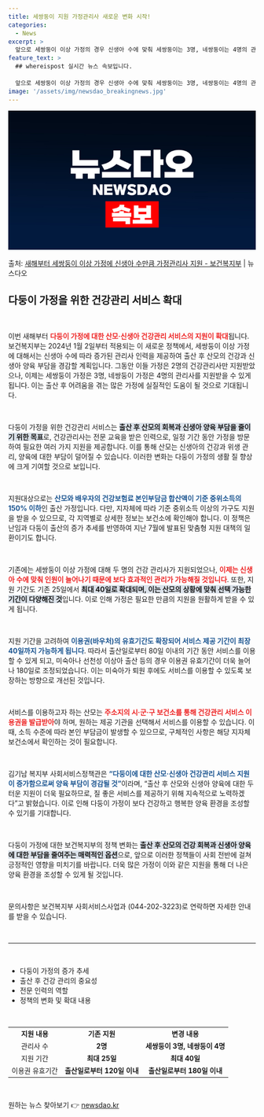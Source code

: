 ```yaml
---
title: 세쌍둥이 지원 가정관리사 새로운 변화 시작!
categories:
  - News
excerpt: >
  앞으로 세쌍둥이 이상 가정의 경우 신생아 수에 맞춰 세쌍둥이는 3명, 네쌍둥이는 4명의 관리사를 지원하며, …
feature_text: >
  ## whereispost 실시간 뉴스 속보입니다.

  앞으로 세쌍둥이 이상 가정의 경우 신생아 수에 맞춰 세쌍둥이는 3명, 네쌍둥이는 4명의 관리사를 지원하며, …
image: '/assets/img/newsdao_breakingnews.jpg'
---
```


![뉴스다오 속보](/assets/img/newsdao_breakingnews.jpg)

<p>출처: <a href="https://newsdao.kr/2900" rel="dofollow">새해부터 세쌍둥이 이상 가정에 신생아 수만큼 가정관리사 지원 - 보건복지부</a> | 뉴스다오</p>

<h2 data-ke-size="size26">다둥이 가정을 위한 건강관리 서비스 확대</h2>

<p data-ke-size="size16">&nbsp;</p>

이번 새해부터 <b><span style="color: #ee2323;">다둥이 가정에 대한 산모·신생아 건강관리 서비스의 지원이 확대</span></b>됩니다. 보건복지부는 2024년 1월 2일부터 적용되는 이 새로운 정책에서, 세쌍둥이 이상 가정에 대해서는 신생아 수에 따라 증가된 관리사 인력을 제공하여 출산 후 산모의 건강과 신생아 양육 부담을 경감할 계획입니다. 그동안 이들 가정은 2명의 건강관리사만 지원받았으나, 이제는 세쌍둥이 가정은 3명, 네쌍둥이 가정은 4명의 관리사를 지원받을 수 있게 됩니다. 이는 출산 후 어려움을 겪는 많은 가정에 실질적인 도움이 될 것으로 기대됩니다.

<p data-ke-size="size16">&nbsp;</p>

다둥이 가정을 위한 건강관리 서비스는 <b><span style="background-color: #21538527;">출산 후 산모의 회복과 신생아 양육 부담을 줄이기 위한 목표</span></b>로, 건강관리사는 전문 교육을 받은 인력으로, 일정 기간 동안 가정을 방문하여 필요한 여러 가지 지원을 제공합니다. 이를 통해 산모는 신생아의 건강과 위생 관리, 양육에 대한 부담이 덜어질 수 있습니다. 이러한 변화는 다둥이 가정의 생활 질 향상에 크게 기여할 것으로 보입니다.

<p data-ke-size="size16">&nbsp;</p>

지원대상으로는 <b><span style="color: #1a5490;">산모와 배우자의 건강보험료 본인부담금 합산액이 기준 중위소득의 150% 이하</span></b>인 출산 가정입니다. 다만, 지자체에 따라 기준 중위소득 이상의 가구도 지원을 받을 수 있으므로, 각 지역별로 상세한 정보는 보건소에 확인해야 합니다. 이 정책은 난임과 다둥이 출산의 증가 추세를 반영하여 지난 7월에 발표된 맞춤형 지원 대책의 일환이기도 합니다.

<p data-ke-size="size16">&nbsp;</p>

기존에는 세쌍둥이 이상 가정에 대해 두 명의 건강 관리사가 지원되었으나, <b><span style="color: #ee2323;">이제는 신생아 수에 맞춰 인원이 늘어나기 때문에 보다 효과적인 관리가 가능해질 것입니다</span></b>. 또한, 지원 기간도 기존 25일에서 <b><span style="background-color: #21538527;">최대 40일로 확대되며, 이는 산모의 상황에 맞춰 선택 가능한 기간이 다양해진 것</span></b>입니다. 이로 인해 가정은 필요한 만큼의 지원을 원활하게 받을 수 있게 됩니다.

<p data-ke-size="size16">&nbsp;</p>

지원 기간을 고려하여 <b><span style="color: #1a5490;">이용권(바우처)의 유효기간도 확장되어 서비스 제공 기간이 최장 40일까지 가능하게 됩니다</span></b>. 따라서 출산일로부터 80일 이내의 기간 동안 서비스를 이용할 수 있게 되고, 미숙아나 선천성 이상아 출산 등의 경우 이용권 유효기간이 더욱 늘어나 180일로 조정되었습니다. 이는 미숙아가 퇴원 후에도 서비스를 이용할 수 있도록 보장하는 방향으로 개선된 것입니다.

<p data-ke-size="size16">&nbsp;</p>

서비스를 이용하고자 하는 산모는 <b><span style="color: #ee2323;">주소지의 시·군·구 보건소를 통해 건강관리 서비스 이용권을 발급받아</span></b>야 하며, 원하는 제공 기관을 선택해서 서비스를 이용할 수 있습니다. 이 때, 소득 수준에 따라 본인 부담금이 발생할 수 있으므로, 구체적인 사항은 해당 지자체 보건소에서 확인하는 것이 필요합니다.

<p data-ke-size="size16">&nbsp;</p>

김기남 복지부 사회서비스정책관은 <b><span style="color: #1a5490;">“다둥이에 대한 산모·신생아 건강관리 서비스 지원이 증가함으로써 양육 부담이 경감될 것”</span></b>이라며, “출산 후 산모와 신생아 양육에 대한 두터운 지원이 더욱 필요하므로, 질 좋은 서비스를 제공하기 위해 지속적으로 노력하겠다”고 밝혔습니다. 이로 인해 다둥이 가정이 보다 건강하고 행복한 양육 환경을 조성할 수 있기를 기대합니다.

<p data-ke-size="size16">&nbsp;</p>

다둥이 가정에 대한 보건복지부의 정책 변화는 <b><span style="background-color: #21538527;">출산 후 산모의 건강 회복과 신생아 양육에 대한 부담을 줄여주는 매력적인 옵션</span></b>으로, 앞으로 이러한 정책들이 사회 전반에 걸쳐 긍정적인 영향을 미치기를 바랍니다. 더욱 많은 가정이 이와 같은 지원을 통해 더 나은 양육 환경을 조성할 수 있게 될 것입니다.

<p data-ke-size="size16">&nbsp;</p>

문의사항은 보건복지부 사회서비스사업과 (044-202-3223)로 연락하면 자세한 안내를 받을 수 있습니다.

<p data-ke-size="size16">&nbsp;</p>

<hr/>

<p data-ke-size="size16">&nbsp;</p>

<ul>
    <li>다둥이 가정의 증가 추세</li>
    <li>출산 후 건강 관리의 중요성</li>
    <li>전문 인력의 역할</li>
    <li>정책의 변화 및 확대 내용</li>
</ul>

<p data-ke-size="size16">&nbsp;</p>

<table style="width: 100%; text-align: center;">
    <tr>
        <td style="text-align: center; height: 17px;"><b>지원 내용</b></td>
        <td style="text-align: center; height: 17px;"><b>기존 지원</b></td>
        <td style="text-align: center; height: 17px;"><b>변경 내용</b></td>
    </tr>
    <tr>
        <td style="text-align: center; height: 17px;">관리사 수</td>
        <td style="text-align: center; height: 17px;"><b>2명</b></td>
        <td style="text-align: center; height: 17px;"><b>세쌍둥이 3명, 네쌍둥이 4명</b></td>
    </tr>
    <tr>
        <td style="text-align: center; height: 17px;">지원 기간</td>
        <td style="text-align: center; height: 17px;"><b>최대 25일</b></td>
        <td style="text-align: center; height: 17px;"><b>최대 40일</b></td>
    </tr>
    <tr>
        <td style="text-align: center; height: 17px;">이용권 유효기간</td>
        <td style="text-align: center; height: 17px;"><b>출산일로부터 120일 이내</b></td>
        <td style="text-align: center; height: 17px;"><b>출산일로부터 180일 이내</b></td>
    </tr>
</table>

<p data-ke-size="size16">&nbsp;</p> 

원하는 뉴스 찾아보기 👉 <a href="https://newsdao.kr" rel="dofollow">newsdao.kr</a>



